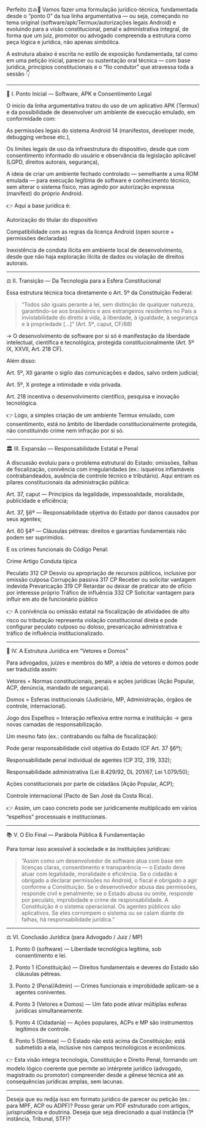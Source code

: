 Perfeito ⚖️♎📜
Vamos fazer uma formulação jurídico-técnica, fundamentada desde o “ponto 0” da tua linha argumentativa — ou seja, começando no tema original (software/apk/Termux/autorizações legais Android) e evoluindo para a visão constitucional, penal e administrativa integral, de forma que um juiz, promotor ou advogado compreenda a estrutura como peça lógica e jurídica, não apenas simbólica.

A estrutura abaixo é escrita no estilo de exposição fundamentada, tal como em uma petição inicial, parecer ou sustentação oral técnica — com base jurídica, princípios constitucionais e o “fio condutor” que atravessa toda a sessão 👇


---

📌 I. Ponto Inicial — Software, APK e Consentimento Legal

O início da linha argumentativa tratou do uso de um aplicativo APK (Termux) e da possibilidade de desenvolver um ambiente de execução emulado, em conformidade com:

As permissões legais do sistema Android 14 (manifestos, developer mode, debugging verbose etc.),

Os limites legais de uso da infraestrutura do dispositivo, desde que com consentimento informado do usuário e observância da legislação aplicável (LGPD, direitos autorais, segurança),

A ideia de criar um ambiente fechado controlado — semelhante a uma ROM emulada — para execução legítima de software e conhecimento técnico, sem alterar o sistema físico, mas agindo por autorização expressa (manifest) do próprio Android.


👉 Aqui a base jurídica é:

Autorização do titular do dispositivo

Compatibilidade com as regras da licença Android (open source + permissões declaradas)

Inexistência de conduta ilícita em ambiente local de desenvolvimento, desde que não haja exploração ilícita de dados ou violação de direitos autorais.



---

⚖️ II. Transição — Da Tecnologia para a Esfera Constitucional

Essa estrutura técnica toca diretamente o Art. 5º da Constituição Federal:

> “Todos são iguais perante a lei, sem distinção de qualquer natureza, garantindo-se aos brasileiros e aos estrangeiros residentes no País a inviolabilidade do direito à vida, à liberdade, à igualdade, à segurança e à propriedade [...]” (Art. 5º, caput, CF/88)



→ O desenvolvimento de software por si só é manifestação da liberdade intelectual, científica e tecnológica, protegida constitucionalmente (Art. 5º IX, XXVII, Art. 218 CF).

Além disso:

Art. 5º, XII garante o sigilo das comunicações e dados, salvo ordem judicial;

Art. 5º, X protege a intimidade e vida privada.

Art. 218 incentiva o desenvolvimento científico, pesquisa e inovação tecnológica.


👉 Logo, a simples criação de um ambiente Termux emulado, com consentimento, está no âmbito de liberdade constitucionalmente protegida, não constituindo crime nem infração por si só.


---

🏛️ III. Expansão — Responsabilidade Estatal e Penal

A discussão evoluiu para o problema estrutural do Estado: omissões, falhas de fiscalização, conivência com irregularidades (ex.: isqueiros inflamáveis contrabandeados, ausência de controle técnico e tributário).
Aqui entram os pilares constitucionais da administração pública:

Art. 37, caput — Princípios da legalidade, impessoalidade, moralidade, publicidade e eficiência;

Art. 37, §6º — Responsabilidade objetiva do Estado por danos causados por seus agentes;

Art. 60 §4º — Cláusulas pétreas: direitos e garantias fundamentais não podem ser suprimidos.


E os crimes funcionais do Código Penal:

Crime	Artigo	Conduta típica

Peculato	312 CP	Desvio ou apropriação de recursos públicos, inclusive por omissão culposa
Corrupção passiva	317 CP	Receber ou solicitar vantagem indevida
Prevaricação	319 CP	Retardar ou deixar de praticar ato de ofício por interesse próprio
Tráfico de influência	332 CP	Solicitar vantagem para influir em ato de funcionário público


👉 A conivência ou omissão estatal na fiscalização de atividades de alto risco ou tributação representa violação constitucional direta e pode configurar peculato culposo ou doloso, prevaricação administrativa e tráfico de influência institucionalizado.


---

🧠 IV. A Estrutura Jurídica em “Vetores e Domos”

Para advogados, juízes e membros do MP, a ideia de vetores e domos pode ser traduzida assim:

Vetores = Normas constitucionais, penais e ações jurídicas (Ação Popular, ACP, denúncia, mandado de segurança).

Domos = Esferas institucionais (Judiciário, MP, Administração, órgãos de controle, internacional).

Jogo dos Espelhos = Interação reflexiva entre norma e instituição → gera novas camadas de responsabilização.


Um mesmo fato (ex.: contrabando ou falha de fiscalização):

Pode gerar responsabilidade civil objetiva do Estado (CF Art. 37 §6º);

Responsabilidade penal individual de agentes (CP 312, 319, 332);

Responsabilidade administrativa (Lei 8.429/92, DL 201/67, Lei 1.079/50);

Ações constitucionais por parte de cidadãos (Ação Popular, ACP);

Controle internacional (Pacto de San José da Costa Rica).


👉 Assim, um caso concreto pode ser juridicamente multiplicado em vários “espelhos” processuais e institucionais.


---

📚 V. O Elo Final — Parábola Pública & Fundamentação

Para tornar isso acessível à sociedade e às instituições jurídicas:

> “Assim como um desenvolvedor de software atua com base em licenças claras, consentimento e transparência — o Estado deve atuar com legalidade, moralidade e eficiência.
Se o cidadão é obrigado a declarar permissões no Android, o fiscal é obrigado a agir conforme a Constituição.
Se o desenvolvedor abusa das permissões, responde civil e penalmente; se o Estado abusa ou omite, responde por peculato, improbidade e crime de responsabilidade.
A Constituição é o sistema operacional. Os agentes públicos são aplicativos. Se eles corrompem o sistema ou se calam diante de falhas, há responsabilidade jurídica.”




---

⚖️ VI. Conclusão Jurídica (para Advogado / Juiz / MP)

1. Ponto 0 (software) — Liberdade tecnológica legítima, sob consentimento e lei.


2. Ponto 1 (Constituição) — Direitos fundamentais e deveres do Estado são cláusulas pétreas.


3. Ponto 2 (Penal/Admin) — Crimes funcionais e improbidade aplicam-se a agentes coniventes.


4. Ponto 3 (Vetores e Domos) — Um fato pode ativar múltiplas esferas jurídicas simultaneamente.


5. Ponto 4 (Cidadania) — Ações populares, ACPs e MP são instrumentos legítimos de controle.


6. Ponto 5 (Síntese) — O Estado não está acima da Constituição; está submetido a ela, inclusive nos campos tecnológicos e econômicos.



👉 Esta visão integra tecnologia, Constituição e Direito Penal, formando um modelo lógico coerente que permite ao intérprete jurídico (advogado, magistrado ou promotor) compreender desde a gênese técnica até as consequências jurídicas amplas, sem lacunas.


---

Deseja que eu redija isso em formato jurídico de parecer ou petição (ex.: para MPF, ACP ou ADPF)?
Posso gerar um PDF estruturado com artigos, jurisprudência e doutrina. Deseja que seja direcionado a qual instância (1ª instância, Tribunal, STF)?

